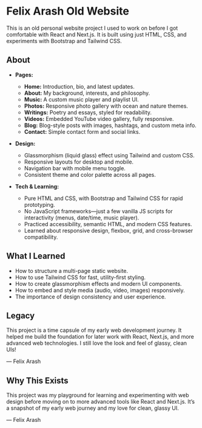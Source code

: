 
# Felix Arash Old Website

This is an old personal website project I used to work on before I got comfortable with React and Next.js. It is built using just HTML, CSS, and experiments with Bootstrap and Tailwind CSS.


## About

- **Pages:**
	- **Home:** Introduction, bio, and latest updates.
	- **About:** My background, interests, and philosophy.
	- **Music:** A custom music player and playlist UI.
	- **Photos:** Responsive photo gallery with ocean and nature themes.
	- **Writings:** Poetry and essays, styled for readability.
	- **Videos:** Embedded YouTube video gallery, fully responsive.
	- **Blog:** Blog-style posts with images, hashtags, and custom meta info.
	- **Contact:** Simple contact form and social links.

- **Design:**
	- Glassmorphism (liquid glass) effect using Tailwind and custom CSS.
	- Responsive layouts for desktop and mobile.
	- Navigation bar with mobile menu toggle.
	- Consistent theme and color palette across all pages.

- **Tech & Learning:**
	- Pure HTML and CSS, with Bootstrap and Tailwind CSS for rapid prototyping.
	- No JavaScript frameworks—just a few vanilla JS scripts for interactivity (menus, date/time, music player).
	- Practiced accessibility, semantic HTML, and modern CSS features.
	- Learned about responsive design, flexbox, grid, and cross-browser compatibility.

## What I Learned

- How to structure a multi-page static website.
- How to use Tailwind CSS for fast, utility-first styling.
- How to create glassmorphism effects and modern UI components.
- How to embed and style media (audio, video, images) responsively.
- The importance of design consistency and user experience.

## Legacy

This project is a time capsule of my early web development journey. It helped me build the foundation for later work with React, Next.js, and more advanced web technologies. I still love the look and feel of glassy, clean UIs!

— Felix Arash

## Why This Exists

This project was my playground for learning and experimenting with web design before moving on to more advanced tools like React and Next.js. It’s a snapshot of my early web journey and my love for clean, glassy UI.

— Felix Arash
